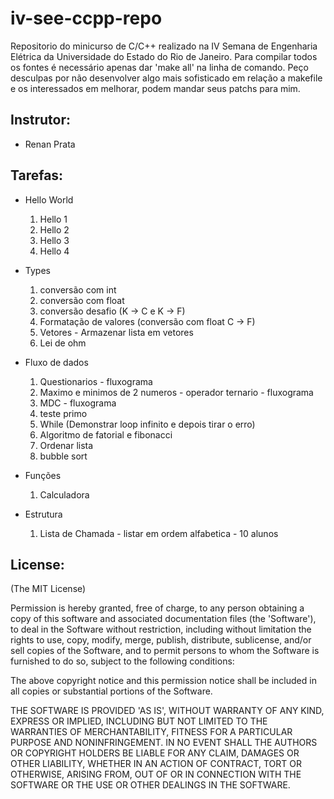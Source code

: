 iv-see-ccpp-repo
================

Repositorio do minicurso de C/C++ realizado na IV Semana de Engenharia Elétrica da Universidade do Estado do Rio de Janeiro.
Para compilar todos os fontes é necessário apenas dar 'make all' na linha de comando. Peço desculpas por não desenvolver algo mais sofisticado em relação a makefile e os interessados em melhorar, podem mandar seus patchs para mim. 

Instrutor:
-----------
* Renan Prata

Tarefas:
-----------
* Hello World
	1. Hello 1
	2. Hello 2
	3. Hello 3
	4. Hello 4

* Types
	1. conversão com int
	2. conversão com float
	3. conversão desafio (K -> C e K -> F)
	4. Formatação de valores (conversão com float C -> F)
	5. Vetores - Armazenar lista em vetores
	6. Lei de ohm

* Fluxo de dados
	1. Questionarios - fluxograma
	2. Maximo e minimos de 2 numeros - operador ternario - fluxograma
	3. MDC - fluxograma
	4. teste primo
	5. While (Demonstrar loop infinito e depois tirar o erro)
	6. Algoritmo de fatorial e fibonacci
	7. Ordenar lista
	8. bubble sort

* Funções
	1. Calculadora

* Estrutura
	1. Lista de Chamada - listar em ordem alfabetica - 10 alunos

License:
-------

(The MIT License)

Permission is hereby granted, free of charge, to any person obtaining
a copy of this software and associated documentation files (the
'Software'), to deal in the Software without restriction, including
without limitation the rights to use, copy, modify, merge, publish,
distribute, sublicense, and/or sell copies of the Software, and to
permit persons to whom the Software is furnished to do so, subject to
the following conditions:

The above copyright notice and this permission notice shall be
included in all copies or substantial portions of the Software.

THE SOFTWARE IS PROVIDED 'AS IS', WITHOUT WARRANTY OF ANY KIND,
EXPRESS OR IMPLIED, INCLUDING BUT NOT LIMITED TO THE WARRANTIES OF
MERCHANTABILITY, FITNESS FOR A PARTICULAR PURPOSE AND NONINFRINGEMENT.
IN NO EVENT SHALL THE AUTHORS OR COPYRIGHT HOLDERS BE LIABLE FOR ANY
CLAIM, DAMAGES OR OTHER LIABILITY, WHETHER IN AN ACTION OF CONTRACT,
TORT OR OTHERWISE, ARISING FROM, OUT OF OR IN CONNECTION WITH THE
SOFTWARE OR THE USE OR OTHER DEALINGS IN THE SOFTWARE.

